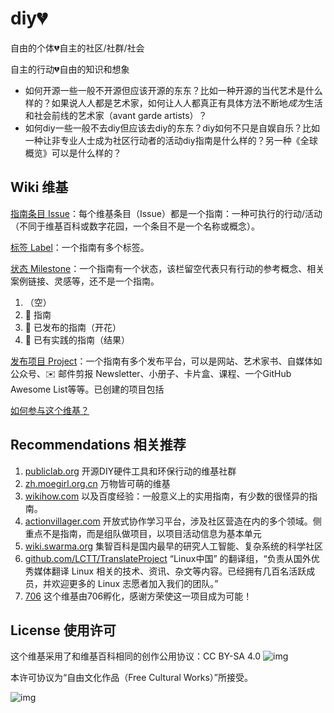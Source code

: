 # diy💔

自由的个体💔自主的社区/社群/社会

自主的行动💔自由的知识和想象

- 如何开源一些一般不开源但应该开源的东东？比如一种开源的当代艺术是什么样的？如果说人人都是艺术家，如何让人人都真正有具体方法不断地*成为*生活和社会前线的艺术家（avant garde artists）？
- 如何diy一些一般不去diy但应该去diy的东东？diy如何不只是自娱自乐？比如一种让非专业人士成为社区行动者的活动diy指南是什么样的？另一种《全球概览》可以是什么样的？

## Wiki 维基

[指南条目 Issue](https://github.com/diylove/wiki/issues)：每个维基条目（Issue）都是一个指南：一种可执行的行动/活动（不同于维基百科或数字花园，一个条目不是一个名称或概念）。

[标签 Label](https://github.com/diylove/wiki/labels)：一个指南有多个标签。

[状态 Milestone](https://github.com/diylove/wiki/milestones)：一个指南有一个状态，该栏留空代表只有行动的参考概念、相关案例链接、灵感等，还不是一个指南。

1. （空）
2. 🌿 指南
3. 🌸 已发布的指南（开花）
4. 🍇 已有实践的指南（结果）

[发布项目 Project](https://github.com/diylove/wiki/projects)：一个指南有多个发布平台，可以是网站、艺术家书、自媒体如公众号、✉️ 邮件剪报 Newsletter、小册子、卡片盒、课程、一个GitHub Awesome List等等。已创建的项目包括

[如何参与这个维基？](CONTRIBUTING.md)

## Recommendations 相关推荐

1. [publiclab.org](http://publiclab.org/)  开源DIY硬件工具和环保行动的维基社群
2. [zh.moegirl.org.cn](http://zh.moegirl.org.cn/)  万物皆可萌的维基
3. [wikihow.com](http://wikihow.com/) 以及百度经验：一般意义上的实用指南，有少数的很怪异的指南。
4. [actionvillager.com](http://actionvillager.com/)  开放式协作学习平台，涉及社区营造在内的多个领域。侧重点不是指南，而是组队做项目，以项目活动信息为基本单元
5. [wiki.swarma.org](https://wiki.swarma.org/)  集智百科是国内最早的研究人工智能、复杂系统的科学社区
6. [github.com/LCTT/TranslateProject](https://github.com/LCTT/TranslateProject) “Linux中国” 的翻译组，“负责从国外优秀媒体翻译 Linux 相关的技术、资讯、杂文等内容。已经拥有几百名活跃成员，并欢迎更多的 Linux 志愿者加入我们的团队。”
7. [706](https://706er.com/) 这个维基由706孵化，感谢方荣使这一项目成为可能！
   ‌
## License 使用许可

这个维基采用了和维基百科相同的创作公用协议：CC BY-SA 4.0 ![img](https://licensebuttons.net/l/by-sa/4.0/80x15.png)

本许可协议为“自由文化作品（Free Cultural Works）”所接受。

![img](https://creativecommons.org/wp-content/uploads/2013/09/seal.png)


